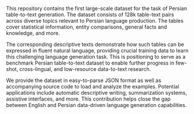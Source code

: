 This repository contains the first large-scale dataset for the task of Persian table-to-text generation. The dataset consists of 128k table-text pairs across diverse topics relevant to Persian language production. The tables cover statistical information, entity comparisons, general facts and knowledge, and more.

The corresponding descriptive texts demonstrate how such tables can be expressed in fluent natural language, providing crucial training data to learn this challenging language generation task. This is positioning to serve as a benchmark Persian table-to-text dataset to enable further progress in few-shot, cross-lingual, and low-resource data-to-text research.

We provide the dataset in easy-to-parse JSON format as well as accompanying source code to load and analyze the examples. Potential applications include automatic descriptive writing, summarization systems, assistive interfaces, and more. This contribution helps close the gap between English and Persian data-driven language generation capabilities.
